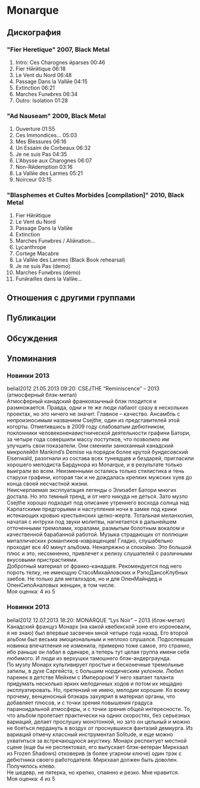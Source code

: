 # Monarque



## Дискография

### "Fier Heretique" 2007, Black Metal

1. Intro: Ces Charognes йparses 00:46  
2. Fier Hйrйtique 06:18 
3. Le Vent du Nord 06:48
4. Passage Dans la Vallйe 04:15  
5. Extinction 06:21
6. Marches Funиbres 06:34
7. Outro: Isolation 01:28 

### "Ad Nauseam" 2009, Black Metal

1. Ouverture 01:55  
2. Ces Immondices... 05:03 
3. Mes Blessures 06:16 
4. Un Essaim de Corbeaux 06:32 
5. Je ne suis Pas 04:35  
6. L'Abysse aux Charognes 06:07  
7. Non-Rйdemption 03:16  
8. La Vallйe des Larmes 05:21 
9. Noirceur 03:15 

### "Blasphemes et Cultes Morbides [compilation]" 2010, Black Metal

1. Fier Hйrйtique
2. Le Vent du Nord
3. Passage Dans la Vallйe
4. Extinction
5. Marches Funиbres / Aliйnation...
6. Lycanthrope
7. Cortиge Macabre
8. La Vallйe des Larmes (Black Book rehearsal)
9. Je ne suis Pas (demo)
10. Marches Funиbres (demo)
11. Funйrailles dans la Vallйe... 


## Отношения с другими группами


## Публикации


## Обсуждения


## Упоминания

### Новинки 2013

belial2012 21.05.2013 09:20:
CSEJTHE “Reminiscence” – 2013 (атмосферный блэк-метал)<BR>Атмосферный канадский франкоязычный блэк плодится и размножается. Правда, одни и те же люди лабают сразу в нескольких проектах, но это ничего не значит. Главное – качество. Ансамбль с непроизносимым названием Csejthe, один из представителей этой когорты. Отметившись в 2009 году слабоватым дебютником, поклонники человеконенавистнической деятельности графини Батори, за четыре года совершили массу поступков, что позволило им улучшить свои показатели. Они сменили занюханный канадский микролейбл Mankind’s Demise на порядок более крутой бундесовский Eisenwald, разогнали из состава всех тунеядцев и бездарей, пригласили хорошего мелодиста Бардунора из Monarque, и в результате только выиграли во всем. Неизменными остались только стилистика и тень старухи графини, которая так и не дождалась крепких мужских хуев до конца своей несчастной жизни.<BR>Неисчерпаемая эксплуатация легенды о Элизабет Батори многих достала. Но это темный тренд, и от него никуда не деться. Зато музло Csejthe хорошо подходит под описание утреннего восхода солнца над Карпатскими предгорьями и наступления ночи в замке под крики истекающих кровью крестьянских целко-жертв. Тотальная меланхолия, начатая с интрухи под звуки молитвы, нагнетается в дальнейшем отточенными тремолами, хоралами, размытым болотным вокалом и качественной барабанной работой. Музыка страдающих от поллюции миталлических романтиков-извращенцев! Гладко, слушабельно проходят все 40 минут альбома. Ненапряжно и спокойно. Это большой плюс и это, несомненно, привлечет к релизу слушателей с различными вкусовыми пристрастиями. <BR>Добротный материал от франко-канадцев. Рекомендуется под него пороть телку, не имеющую СтасоМихайловских и РэпоДансоКлубных заебов.  Не только для металхэдов, но и для ОпенМайндед и ОпенСипоАналовых женщин, в том числе.<BR>Моя оценка: 4 из 5<BR>

### Новинки 2013

belial2012 12.07.2013 18:20:
MONARQUE “Lys Noir” – 2013 (блэк-метал)<BR>Канадский француз Монарх (на какой квебекской зоне его короновали, я не знаю) был впервые засвечен мной  четыре года назад. Его второй альбом был весьма эмоциональным и неплохо слушался. Подоспевшая новинка впечатления не изменила, примерно тоже самое, это странно, ибо раньше он лабал в одинаре, а теперь тут целая группа имени себя любимого. И люди из верхушки тамошнего блэк-андерграунда.<BR>По музлу Монарх культивирует простые и бесконечные тремольные запилы, в духе Саргейста, с большим нордическим уклоном. Любил паренек в детстве Мейхем с Имперором! У него хватает таланта придумать несколько ярких мелодичных ходов и потом их нещадно эксплуатировать. Но, претензий не имею, мелодии хорошие. Ко всему прочему, венценосный блэкарь захуярил в материал органы, что добавляет плюсов, и с точки зрения повышения градуса параноидальной атмосферы, и с точки зрения общей интересности. То, что альбом пролетает практически на одних скоростях, без серьезных вариаций, делает прослушку монотонной, но зато он цельный и можно не бояться пердануть в воздух от проснувшихся фантазий демиурга. Из вариаций отмечу классный инструментал Solitude, и еще можно ухватиться за встречающуюся акустику. Монарх респектует местной сцене (еще бы не респектовал, его выпускает блэк-ветеран Миркхаал из Frozen Shadows) отковерив (в более угарном ключе) один трэк с дебютника своего работодателя. Миркхаал должен быть доволен. Получилось клево. <BR>Не шедевр, не пятерка, но крепко, спаянно и резко. Мне нравится.<BR>Моя оценка: 4 из 5    <BR>

